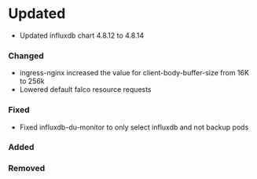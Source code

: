 # Updated

- Updated influxdb chart 4.8.12 to 4.8.14

### Changed

- ingress-nginx increased the value for client-body-buffer-size from 16K to 256k
- Lowered default falco resource requests

### Fixed

- Fixed influxdb-du-monitor to only select influxdb and not backup pods

### Added

### Removed
